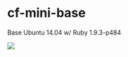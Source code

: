 # cf-mini-base
Base Ubuntu 14.04 w/ Ruby 1.9.3-p484

[![](https://badge.imagelayers.io/tchughesiv/cf-mini-base.svg)](https://imagelayers.io/?images=tchughesiv/cf-mini-base:latest 'Get your own badge on imagelayers.io')
